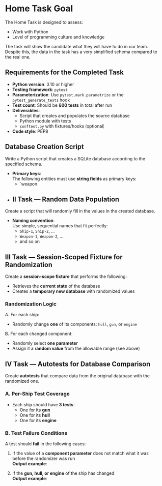 # Home Task Goal

The Home Task is designed to assess:
- Work with Python
- Level of programming culture and knowledge

The task will show the candidate what they will have to do in our team.  
Despite this, the data in the task has a very simplified schema compared to the real one.

## Requirements for the Completed Task

- **Python version**: 3.10 or higher
- **Testing framework**: `pytest`
- **Parameterization**: Use `pytest.mark.parametrize` or the `pytest_generate_tests` hook
- **Test count**: Should be **600 tests** in total after run
- **Deliverables**:
  - Script that creates and populates the source database
  - Python module with tests
  - `conftest.py` with fixtures/hooks (optional)
- **Code style**: PEP8


## Database Creation Script

Write a Python script that creates a SQLite database according to the specified schema.

- **Primary keys**:  
  The following entities must use **string fields** as primary keys:
  - `weapon
- ## II Task — Random Data Population

Create a script that will randomly fill in the values in the created database.

- **Naming convention**:  
  Use simple, sequential names that fit perfectly:
  - `Ship-1`, `Ship-2`, ...
  - `Weapon-1`, `Weapon-2`, ...
  - and so on


## III Task — Session-Scoped Fixture for Randomization

Create a **session-scope fixture** that performs the following:

- Retrieves the **current state** of the database
- Creates a **temporary new database** with randomized values

### Randomization Logic

A. For each ship:
- Randomly change **one** of its components: `hull`, `gun`, or `engine`

B. For each changed component:
- Randomly select **one parameter**
- Assign it a **random value** from the allowable range (see above)

## IV Task — Autotests for Database Comparison

Create **autotests** that compare data from the original database with the randomized one.

### A. Per-Ship Test Coverage

- Each ship should have **3 tests**:
  - One for its **gun**
  - One for its **hull**
  - One for its **engine**

### B. Test Failure Conditions

A test should **fail** in the following cases:

1. If the value of a **component parameter** does not match what it was before the randomizer was run  
   **Output example**:


2. If the **gun, hull, or engine** of the ship has changed  
**Output example**:
